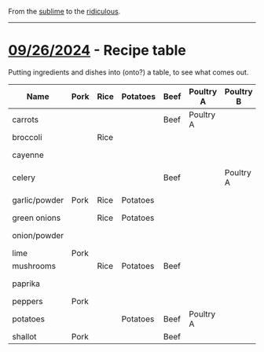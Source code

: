 From the [sublime](https://www.youtube.com/watch?v=CNUTlKqSO-I) to the [ridiculous](https://www.youtube.com/watch?v=zy9FkAXMBfk).

--------------------------------------------------------------------

# [09/26/2024](#9262024) - Recipe table

Putting ingredients and dishes into (onto?) a table, to see what comes out. 

|Name|Pork|Rice|Potatoes|Beef|Poultry A|Poultry B|Lamb|
|-------|-------|-------|-------|-------|-------|-------|-------|
|carrots||||Beef|Poultry A||||Lamb|
|broccoli||Rice||||||||||
|cayenne|||||||Poultry B||
|celery||||Beef||Poultry A|Lamb|
|garlic/powder|Pork|Rice|Potatoes||||Poultry B|Lamb|
|green onions||Rice|Potatoes||||||
|onion/powder|||||||Poultry B||
|lime|Pork|||||||||
|mushrooms||Rice|Potatoes|Beef|||||
|paprika|||||||Poultry B||
|peppers|Pork||||||||
|potatoes|||Potatoes|Beef|Poultry A|||
|shallot|Pork|||Beef|||Lamb|

